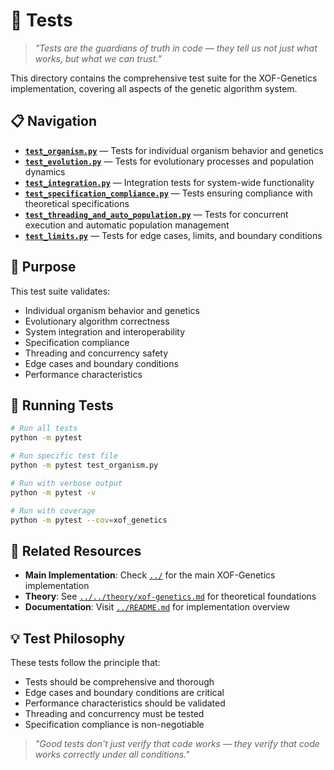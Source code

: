 # 🧪 Tests

> *"Tests are the guardians of truth in code — they tell us not just what works, but what we can trust."*

This directory contains the comprehensive test suite for the XOF-Genetics implementation, covering all aspects of the genetic algorithm system.

## 📋 Navigation

- **[`test_organism.py`](test_organism.py)** — Tests for individual organism behavior and genetics
- **[`test_evolution.py`](test_evolution.py)** — Tests for evolutionary processes and population dynamics
- **[`test_integration.py`](test_integration.py)** — Integration tests for system-wide functionality
- **[`test_specification_compliance.py`](test_specification_compliance.py)** — Tests ensuring compliance with theoretical specifications
- **[`test_threading_and_auto_population.py`](test_threading_and_auto_population.py)** — Tests for concurrent execution and automatic population management
- **[`test_limits.py`](test_limits.py)** — Tests for edge cases, limits, and boundary conditions

## 🎯 Purpose

This test suite validates:
- Individual organism behavior and genetics
- Evolutionary algorithm correctness
- System integration and interoperability
- Specification compliance
- Threading and concurrency safety
- Edge cases and boundary conditions
- Performance characteristics

## 🚀 Running Tests

```bash
# Run all tests
python -m pytest

# Run specific test file
python -m pytest test_organism.py

# Run with verbose output
python -m pytest -v

# Run with coverage
python -m pytest --cov=xof_genetics
```

## 🔗 Related Resources

- **Main Implementation**: Check [`../`](../) for the main XOF-Genetics implementation
- **Theory**: See [`../../theory/xof-genetics.md`](../../theory/xof-genetics.md) for theoretical foundations
- **Documentation**: Visit [`../README.md`](../README.md) for implementation overview

## 💡 Test Philosophy

These tests follow the principle that:
- Tests should be comprehensive and thorough
- Edge cases and boundary conditions are critical
- Performance characteristics should be validated
- Threading and concurrency must be tested
- Specification compliance is non-negotiable

> *"Good tests don't just verify that code works — they verify that code works correctly under all conditions."*
